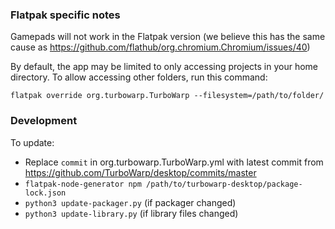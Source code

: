 ### Flatpak specific notes

Gamepads will not work in the Flatpak version (we believe this has the same cause as https://github.com/flathub/org.chromium.Chromium/issues/40)

By default, the app may be limited to only accessing projects in your home directory. To allow accessing other folders, run this command:

```
flatpak override org.turbowarp.TurboWarp --filesystem=/path/to/folder/
```

### Development

To update:

 - Replace `commit` in org.turbowarp.TurboWarp.yml with latest commit from https://github.com/TurboWarp/desktop/commits/master
 - `flatpak-node-generator npm /path/to/turbowarp-desktop/package-lock.json`
 - `python3 update-packager.py` (if packager changed)
 - `python3 update-library.py` (if library files changed)
